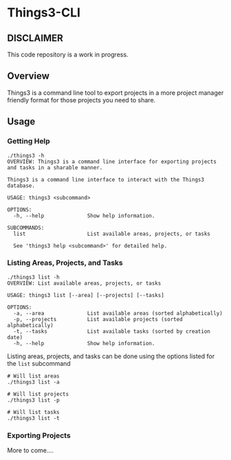 # Things3-CLI

## DISCLAIMER
This code repository is a work in progress. 

## Overview 

Things3 is a command line tool to export projects in a more project manager friendly format for those projects you need to share. 


## Usage

### Getting Help

```
./things3 -h
OVERVIEW: Things3 is a command line interface for exporting projects and tasks in a sharable manner.

Things3 is a command line interface to interact with the Things3 database.

USAGE: things3 <subcommand>

OPTIONS:
  -h, --help              Show help information.

SUBCOMMANDS:
  list                    List available areas, projects, or tasks

  See 'things3 help <subcommand>' for detailed help.
  ```
  
  ###  Listing Areas, Projects, and Tasks
  
  ```
  ./things3 list -h
  OVERVIEW: List available areas, projects, or tasks

  USAGE: things3 list [--area] [--projects] [--tasks]

  OPTIONS:
    -a, --area              List available areas (sorted alphabetically)
    -p, --projects          List available projects (sorted alphabetically)
    -t, --tasks             List available tasks (sorted by creation date)
    -h, --help              Show help information.
```

Listing  areas, projects, and tasks can be done using the options listed for the `list` subcommand

```
# Will list areas
./things3 list -a

# Will list projects
./things3 list -p

# Will list tasks
./things3 list -t
```

### Exporting Projects


More to come....
